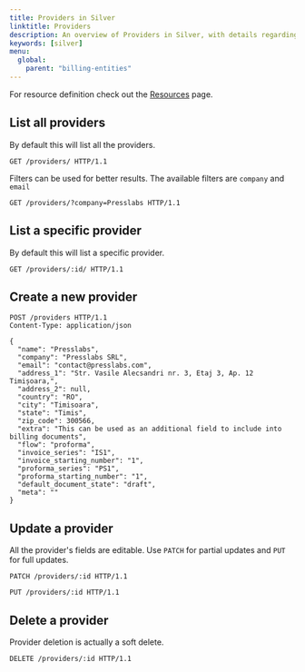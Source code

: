 ```yaml
---
title: Providers in Silver
linktitle: Providers
description: An overview of Providers in Silver, with details regarding listing all providers or a specific one, as well as how to create, update or delete one.
keywords: [silver]
menu:
  global:
    parent: "billing-entities"
---
```


For resource definition check out the [Resources](../silver-resources.md) page.

## List all providers

By default this will list all the providers.

``` http
GET /providers/ HTTP/1.1
```

Filters can be used for better results. The available filters are `company` and `email`

``` http
GET /providers/?company=Presslabs HTTP/1.1
```

## List a specific provider

By default this will list a specific provider.

``` http
GET /providers/:id/ HTTP/1.1
```

## Create a new provider

``` http
POST /providers HTTP/1.1
Content-Type: application/json

{
  "name": "Presslabs",
  "company": "Presslabs SRL",
  "email": "contact@presslabs.com",
  "address_1": "Str. Vasile Alecsandri nr. 3, Etaj 3, Ap. 12 Timișoara,",
  "address_2": null,
  "country": "RO",
  "city": "Timisoara",
  "state": "Timis",
  "zip_code": 300566,
  "extra": "This can be used as an additional field to include into billing documents",
  "flow": "proforma",
  "invoice_series": "IS1",
  "invoice_starting_number": "1",
  "proforma_series": "PS1",
  "proforma_starting_number": "1",
  "default_document_state": "draft",
  "meta": ""
}
```

## Update a provider

All the provider's fields are editable. Use `PATCH` for partial updates and `PUT` for full updates.

``` http
PATCH /providers/:id HTTP/1.1
```

``` http
PUT /providers/:id HTTP/1.1
```

## Delete a provider

Provider deletion is actually a soft delete.

``` http
DELETE /providers/:id HTTP/1.1
```

